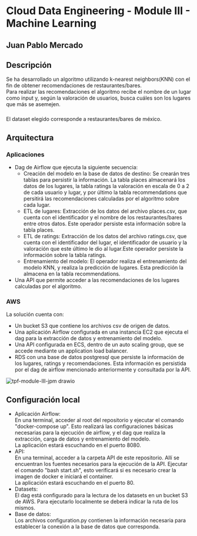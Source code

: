 # Cloud Data Engineering - Module III - Machine Learning
## Juan Pablo Mercado

## Descripción
Se ha desarrollado un algoritmo utilizando k-nearest neighbors(KNN) con el fin de obtener recomendaciones de restaurantes/bares. <br>
Para realizar las recomendaciones el algoritmo recibe el nombre de un lugar como input y, según la valoración de usuarios, busca cuáles son los lugares que más se asemejen.
### 
El dataset elegido corresponde a restaurantes/bares de méxico.

## Arquitectura
### Aplicaciones
- Dag de Airflow que ejecuta la siguiente secuencia:
  - Creación del modelo en la base de datos de destino: Se crearán tres tablas para persistir la información. La tabla places almacenará los datos de los lugares, la tabla ratings la valoración en escala de 0 a 2 de cada usuario y lugar, y por último la tabla recommendations que persitirá las recomendaciones calculadas por el algoritmo sobre cada lugar.
  - ETL de lugares: Extracción de los datos del archivo places.csv, que cuenta con el identificador y el nombre de los restaurantes/bares entre otros datos. Este operador persiste esta información sobre la tabla places.
  - ETL de ratings: Extracción de los datos del archivo ratings.csv, que cuenta con el identificador del lugar, el identificador de usuario y la valoración que este último le dio al lugar.Este operador persiste la información sobre la tabla ratings.
  - Entrenamiento del modelo: El operador realiza el entrenamiento del modelo KNN, y realiza la predicción de lugares. Esta predicción la almacena en la tabla recommendations.
- Una API que permite acceder a las recomendaciones de los lugares calculadas por el algoritmo.

### AWS
La solución cuenta con:
- Un bucket S3 que contiene los archivos csv de origen de datos.
- Una aplicación Airflow configurada en una instancia EC2 que ejecuta el dag para la extracción de datos y entrenamiento del modelo.
- Una API configurada en ECS, dentro de un auto scaling group, que se accede mediante un application load balancer.
- RDS con una base de datos postgresql que persiste la información de los lugares, ratings y recomendaciones. Esta información es persistida por el dag de airflow mencionado anteriormente y consultada por la API.


![tpf-module-III-jpm drawio](https://user-images.githubusercontent.com/4196067/205928186-1fe9349a-eb50-4c5d-8567-0b0569d2d5d6.png)


## Configuración local
- Aplicación Airflow: <br>
En una terminal, acceder al root del repositorio y ejecutar el comando "docker-compose up". Esto realizará las configuraciones básicas necesarias para la ejecución de airflow, y el dag que realiza la extracción, carga de datos y entrenamiento del modelo.<br>
La aplicación estará escuchando en el puerto 8080.
- API: <br>
En una terminal, acceder a la carpeta API de este repositorio. Allí se encuentran los fuentes necesarios para la ejecución de la API. Ejecutar el comando "bash start.sh", esto verificará si es necesario crear la imagen de docker e iniciará el container.<br> 
La aplicación estará escuchando en el puerto 80.
- Datasets: <br>
El dag está configurado para la lectura de los datasets en un bucket S3 de AWS. Para ejecutarlo localmente se deberá indicar la ruta de los mismos.
- Base de datos: <br>
Los archivos configuration.py contienen la información necesaria para establecer la conexión a la base de datos que corresponda.

